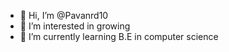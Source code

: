 - 👋 Hi, I’m @Pavanrd10
- 👀 I’m interested in growing
- 🌱 I’m currently learning B.E in computer science 


<!---
Pavanrd10/Pavanrd10 is a ✨ special ✨ repository because its `README.md` (this file) appears on your GitHub profile.
You can click the Preview link to take a look at your changes.
--->
